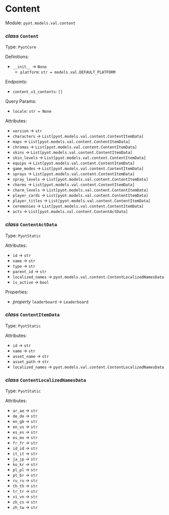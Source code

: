 # Content 

Module: `pyot.models.val.content` 

### _class_ `Content`

Type: `PyotCore` 

Definitions: 
* `__init__` -> `None` 
  * `platform`: `str = models.val.DEFAULT_PLATFORM` 

Endpoints: 
* `content_v1_contents`: `[]` 

Query Params: 
* `locale`: `str = None` 

Attributes: 
* `version` -> `str` 
* `characters` -> `List[pyot.models.val.content.ContentItemData]` 
* `maps` -> `List[pyot.models.val.content.ContentItemData]` 
* `chromas` -> `List[pyot.models.val.content.ContentItemData]` 
* `skins` -> `List[pyot.models.val.content.ContentItemData]` 
* `skin_levels` -> `List[pyot.models.val.content.ContentItemData]` 
* `equips` -> `List[pyot.models.val.content.ContentItemData]` 
* `game_modes` -> `List[pyot.models.val.content.ContentItemData]` 
* `sprays` -> `List[pyot.models.val.content.ContentItemData]` 
* `spray_levels` -> `List[pyot.models.val.content.ContentItemData]` 
* `charms` -> `List[pyot.models.val.content.ContentItemData]` 
* `charm_levels` -> `List[pyot.models.val.content.ContentItemData]` 
* `player_cards` -> `List[pyot.models.val.content.ContentItemData]` 
* `player_titles` -> `List[pyot.models.val.content.ContentItemData]` 
* `ceremonies` -> `List[pyot.models.val.content.ContentItemData]` 
* `acts` -> `List[pyot.models.val.content.ContentActData]` 


### _class_ `ContentActData`

Type: `PyotStatic` 

Attributes: 
* `id` -> `str` 
* `name` -> `str` 
* `type` -> `str` 
* `parent_id` -> `str` 
* `localized_names` -> `pyot.models.val.content.ContentLocalizedNamesData` 
* `is_active` -> `bool` 

Properties: 
* _property_ `leaderboard` -> `Leaderboard` 


### _class_ `ContentItemData`

Type: `PyotStatic` 

Attributes: 
* `id` -> `str` 
* `name` -> `str` 
* `asset_name` -> `str` 
* `asset_path` -> `str` 
* `localized_names` -> `pyot.models.val.content.ContentLocalizedNamesData` 


### _class_ `ContentLocalizedNamesData`

Type: `PyotStatic` 

Attributes: 
* `ar_ae` -> `str` 
* `de_de` -> `str` 
* `en_gb` -> `str` 
* `en_us` -> `str` 
* `es_es` -> `str` 
* `es_mx` -> `str` 
* `fr_fr` -> `str` 
* `id_id` -> `str` 
* `it_it` -> `str` 
* `ja_jp` -> `str` 
* `ko_kr` -> `str` 
* `pl_pl` -> `str` 
* `pt_br` -> `str` 
* `ru_ru` -> `str` 
* `th_th` -> `str` 
* `tr_tr` -> `str` 
* `vi_vn` -> `str` 
* `zh_cn` -> `str` 
* `zh_tw` -> `str` 


